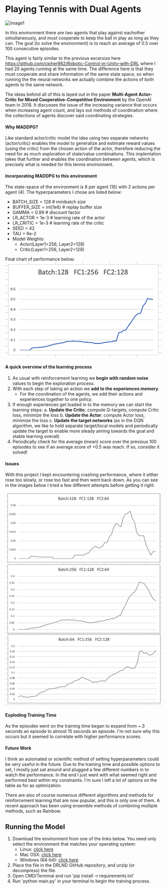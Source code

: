 [image1]: https://user-images.githubusercontent.com/10624937/42135623-e770e354-7d12-11e8-998d-29fc74429ca2.gif "Trained Agent"
[image2]: https://raw.githubusercontent.com/cipher982/playing-tennis-deep-reinforcement-learning/master/images/Screen%20Shot%202019-01-15%20at%2011.06.50%20PM.png
[image3]:https://raw.githubusercontent.com/cipher982/playing-tennis-deep-reinforcement-learning/master/images/final_score.png


# Playing Tennis with Dual Agents
![image1]

In this environment there are two agents that play against eachother simultaneously, and must cooperate to keep the ball in play as long as they can. The goal (to solve the environment) is to reach an average of 0.5 over 100 consecutive episodes.

This agent is fairly similar to the previous excersize here https://github.com/cipher982/Robotic-Control-in-Unity-with-DRL where I had 20 agents running at the same time. The difference here is that they must cooperate and share information of the same state space, so when running the the neural networks we actually combine the actions of both agents to the same network.

The ideas behind all of this is layed out in the paper **Multi-Agent Actor-Critic for Mixed
Cooperative-Competitive Environment** by the OpenAI team in 2018. It discusses the issue of the increasing variance that occurs when increasing agent count, and lays out methods of coordination where the collections of agents discover said coordinating strategies.

#### Why MADDPG?
Like standard actor/critic model the idea using two separate networks (actor/critic) enables the model to generalize and estimate reward values (using the critic) from the chosen action of the actor, therefore reducing the need for as much exploration of state/value combinations. This implentation takes that further and enables the coordination between agents, which is precisely what is needed for this tennis environment.

#### Incorporating MADDPG to this environment
The state-space of the environment is 8 per agent (16) with 2 actions per agent (4). The hyperparameters I chose are listed below:
- BATCH_SIZE = 128        # minibatch size
- BUFFER_SIZE = int(1e6)  # replay buffer size
- GAMMA = 0.99            # discount factor
- LR_ACTOR = 1e-3         # learning rate of the actor
- LR_CRITIC = 1e-3        # learning rate of the critic
- SEED = 42
- TAU = 6e-2    
- Model Weights:
    - Actor(Layer1=256, Layer2=128) 
    - Critic(Layer1=256, Layer2=128)
    
Final chart of performance below:
![image3]
  
#### A quick overview of the learning process
1. As usual with reinforcement learning we **begin with random noise** values to begin the exploration process. 
2. With each step of taking an action we **add to the experiences memory**.
    - For the coordination of the agents, we add their actions and experiences together to one policy.
3. If enough experiences get loaded in to the memory we can start the learning steps:
    a. **Update the Critic**: compute Q-targets, compute Critic loss, minimize the loss
    b. **Update the Actor**: compute Actor loss, minimize the loss
    c. **Update the target networks** (as in the DQN algorithm, we like to hold separate target/local models and periodically update the target to enable more steady aiming towards the goal and stable learning overall)
4. Periodically check for the average (mean) score over the previous 100 episodes to see if an average score of +0.5 was reach. If so, consider it solved!

#### Issues
With this project I kept encountering crashing performance, where it either rose too slowly, or rose too fast and then went back down. As you can see in the images below I tried a few different attempts before getting it right.

![image2]

#### Exploding Training Time
As the episodes went on the training time began to expand from ~.3 seconds an episode to almost 15 seconds an episode. I'm not sure why this occurs but it seemed to correlate with higher performance scores.


#### Future Work
I think an automated or scientific method of setting hyperparameters could be very useful in the future. Due to the training time and possible options to set, I mostly just sat around and plugged a few different numbers in to watch the performance. In the end I just went with what seemed right and performed best within my constraints. I'm sure I left a lot of options on the table as for as optimization. 

There are also of course numerous different algorithms and methods for reinforcement learning that are now popular, and this is only one of them. A recent approach has been using ensemble methods of combining multiple methods, such as Rainbow.


## Running the Model
1. Download the environment from one of the links below. You need only select the environment that matches your operating system:
    - Linux: [click here](https://s3-us-west-1.amazonaws.com/udacity-drlnd/P2/Reacher/Reacher_Linux.zip)
    - Mac OSX: [click here](https://s3-us-west-1.amazonaws.com/udacity-drlnd/P2/Reacher/Reacher.app.zip)
    - Windows (64-bit): [click here](https://s3-us-west-1.amazonaws.com/udacity-drlnd/P2/Reacher/Reacher_Windows_x86_64.zip)
2. Place the file in the DRLND GitHub repository, and unzip (or decompress) the file.
3. Open CMD/Terminal and run 'pip install -r requirements.txt'
4. Run 'python main.py' in your terminal to begin the training process.



